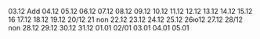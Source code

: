 03.12 Add
04.12
05.12
06.12
07.12
08.12
09.12
10.12
11.12
12.12
13.12
14.12
15.12
16
17.12
18.12
19.12
20/12
21 non
22.12
23.12
24.12
25.12
26ю12
27.12
28/12 non
28.12
29.12
30.12
31.12
01.01
02/01
03.01
04.01
05.01
